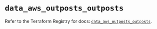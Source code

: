 # `data_aws_outposts_outposts`

Refer to the Terraform Registry for docs: [`data_aws_outposts_outposts`](https://registry.terraform.io/providers/hashicorp/aws/6.0.0/docs/data-sources/outposts_outposts).
